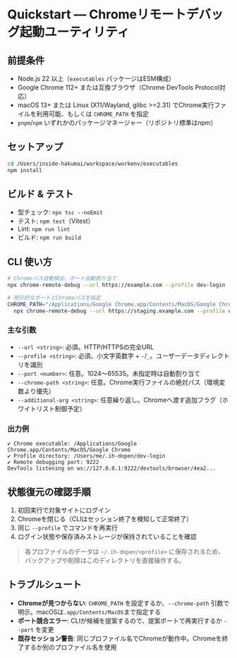 # Quickstart — Chromeリモートデバッグ起動ユーティリティ

## 前提条件
- Node.js 22 以上（`executables` パッケージはESM構成）
- Google Chrome 112+ または互換ブラウザ（Chrome DevTools Protocol対応）
- macOS 13+ または Linux (X11/Wayland, glibc >=2.31) でChrome実行ファイルを利用可能、もしくは `CHROME_PATH` を指定
- `pnpm`/`npm` いずれかのパッケージマネージャー（リポジトリ標準はnpm）

## セットアップ
```bash
cd /Users/inside-hakumai/workspace/workenv/executables
npm install
```

## ビルド & テスト
- 型チェック: `npx tsc --noEmit`
- テスト: `npm test`（Vitest）
- Lint: `npm run lint`
- ビルド: `npm run build`

## CLI 使い方
```bash
# Chromeパス自動検出、ポート自動割り当て
npx chrome-remote-debug --url https://example.com --profile dev-login

# 明示的なポートとChromeパスを指定
CHROME_PATH="/Applications/Google Chrome.app/Contents/MacOS/Google Chrome" \
  npx chrome-remote-debug --url https://staging.example.com --profile qa --port 9223
```

### 主な引数
- `--url <string>`: 必須。HTTP/HTTPSの完全URL
- `--profile <string>`: 必須。小文字英数字 + `-`/`_`。ユーザーデータディレクトリを識別
- `--port <number>`: 任意。1024〜65535。未指定時は自動割り当て
- `--chrome-path <string>`: 任意。Chrome実行ファイルの絶対パス（環境変数より優先）
- `--additional-arg <string>`: 任意繰り返し。Chromeへ渡す追加フラグ（ホワイトリスト制御予定）

### 出力例
```
✔ Chrome executable: /Applications/Google Chrome.app/Contents/MacOS/Google Chrome
✔ Profile directory: /Users/me/.ih-dopen/dev-login
✔ Remote debugging port: 9222
DevTools listening on ws://127.0.0.1:9222/devtools/browser/4ea2...
```

## 状態復元の確認手順
1. 初回実行で対象サイトにログイン
2. Chromeを閉じる（CLIはセッション終了を検知して正常終了）
3. 同じ `--profile` でコマンドを再実行
4. ログイン状態や保存済みストレージが保持されていることを確認

> 各プロファイルのデータは `~/.ih-dopen/<profile>` に保存されるため、バックアップや削除はこのディレクトリを直接操作する。

## トラブルシュート
- **Chromeが見つからない**: `CHROME_PATH` を設定するか、`--chrome-path` 引数で明示。macOSは`.app/Contents/MacOS`まで指定する
- **ポート競合エラー**: CLIが候補を提案するので、提案ポートで再実行するか `--port` を変更
- **既存セッション警告**: 同じプロファイル名でChromeが動作中。Chromeを終了するか別のプロファイル名を使用
